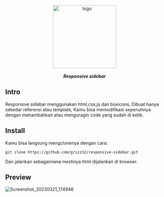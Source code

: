 <div align="center">
<img src="https://user-images.githubusercontent.com/83684256/226584832-3f616c6a-83bd-40d6-81f4-f31a3951f911.jpg" alt="logo" width="200"/>
<br><br>
<b><i>Responsive sidebar</i></b>
</div>

## Intro 

Responsive sidebar menggunakan html,css,js dan boxicons, Dibuat hanya sekedar referensi atau template, Kamu bisa memodifikasi sepenuhnya dengan menambahkan atau menguragin code yang sudah di ketik.

## Install

Kamu bisa langsung mengclonenya dengan cara:
```
git clone https://github.com/grizz12/responsive-sidebar.git
```

Dan jalankan sebagaimana mestinya html dijalankan di browser.

## Preview

![Screenshot_20230321_174946](https://user-images.githubusercontent.com/83684256/226586508-adc481fd-35bb-43a0-8736-6feba8fbb99a.png)

